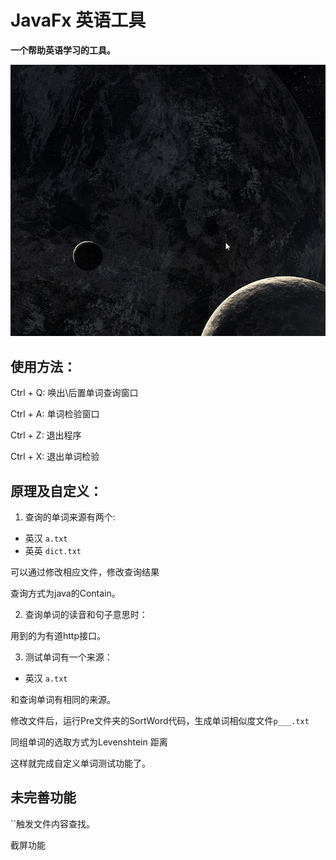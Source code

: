 # JavaFx 英语工具

**一个帮助英语学习的工具。**

![](6.gif)

## 使用方法：

Ctrl + Q: 唤出\后置单词查询窗口

Ctrl + A: 单词检验窗口

Ctrl + Z: 退出程序

Ctrl + X: 退出单词检验

## 原理及自定义：

1. 查询的单词来源有两个:

* 英汉 `a.txt`
* 英英 `dict.txt`

可以通过修改相应文件，修改查询结果

查询方式为java的Contain。


2. 查询单词的读音和句子意思时：

用到的为有道http接口。

3. 测试单词有一个来源：

* 英汉 `a.txt`

和查询单词有相同的来源。

修改文件后，运行Pre文件夹的SortWord代码，生成单词相似度文件`p___.txt`

同组单词的选取方式为Levenshtein 距离

这样就完成自定义单词测试功能了。

## 未完善功能

``触发文件内容查找。

截屏功能
